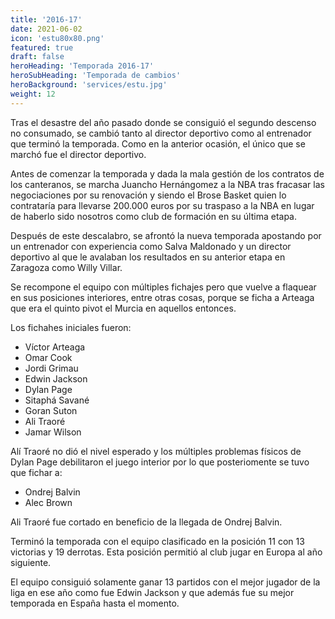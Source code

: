 ```yaml
---
title: '2016-17'
date: 2021-06-02
icon: 'estu80x80.png'
featured: true
draft: false
heroHeading: 'Temporada 2016-17'
heroSubHeading: 'Temporada de cambios'
heroBackground: 'services/estu.jpg'
weight: 12
---
```


Tras el desastre del año pasado donde se consiguió el segundo descenso no consumado, se cambió tanto al director deportivo como al entrenador que terminó la temporada. Como en la anterior ocasión, el único que se marchó fue el director deportivo.

Antes de comenzar la temporada y dada la mala gestión de los contratos de los canteranos, se marcha Juancho Hernángomez a la NBA tras fracasar las negociaciones por su renovación y siendo el Brose Basket quien lo contrataría para llevarse 200.000 euros por su traspaso a la NBA en lugar de haberlo sido nosotros como club de formación en su última etapa.

Después de este descalabro, se afrontó la nueva temporada apostando por un entrenador con experiencia como Salva Maldonado y un director deportivo al que le avalaban los resultados en su anterior etapa en Zaragoza como Willy Villar.

Se recompone el equipo con múltiples fichajes pero que vuelve a flaquear en sus posiciones interiores, entre otras cosas, porque se ficha a Arteaga que era el quinto pivot el Murcia en aquellos entonces. 

Los fichahes iniciales fueron:
* Víctor Arteaga
* Omar Cook
* Jordi Grimau
* Edwin Jackson
* Dylan Page
* Sitaphá Savané
* Goran Suton
* Ali Traoré
* Jamar Wilson

Alí Traoré no dió el nivel esperado y los múltiples problemas físicos de Dylan Page debilitaron el juego interior por lo que posteriomente se tuvo que fichar a:
* Ondrej Balvin
* Alec Brown

Ali Traoré fue cortado en beneficio de la llegada de Ondrej Balvin.

Terminó la temporada con el equipo clasificado en la posición 11 con 13 victorias y 19 derrotas. Esta posición permitió al club jugar en Europa al año siguiente.

El equipo consiguió solamente ganar 13 partidos con el mejor jugador de la liga en ese año como fue Edwin Jackson y que además fue su mejor temporada en España hasta el momento.
